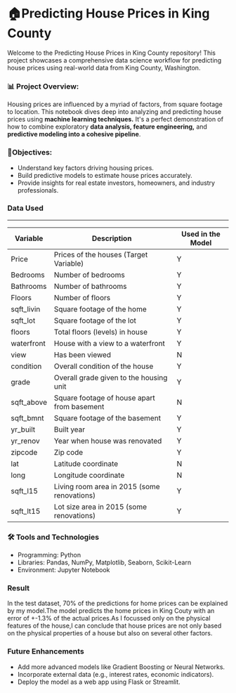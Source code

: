 <h1>🏠Predicting House Prices in King County</h1>

Welcome to the Predicting House Prices in King County repository! This project showcases a comprehensive data science workflow for predicting house prices using real-world data from King County, Washington.

<h3>📊 Project Overview:</h3> 

Housing prices are influenced by a myriad of factors, from square footage to location. This notebook dives deep into analyzing and predicting house prices using **machine learning techniques.** It's a perfect demonstration of how to combine exploratory **data analysis, feature engineering,** and **predictive modeling into a cohesive pipeline**.

<h3>🎯Objectives:</h3>

* Understand key factors driving housing prices.
* Build predictive models to estimate house prices accurately.
* Provide insights for real estate investors, homeowners, and industry professionals.

<h3>Data Used</h3>

-------------------------------------------------------------------------------------
| Variable      | Description                                   | Used in the Model  |
|---------------|-----------------------------------------------|--------------------|           
| Price         | Prices of the houses (Target Variable)        |        Y
| Bedrooms      | Number of bedrooms                            |        Y
| Bathrooms     | Number of bathrooms                           |        Y
| Floors        | Number of floors                              |        Y    
| sqft_livin    | Square footage of the home                    |        Y
| sqft_lot      | Square footage of the lot                     |        Y
| floors        | Total floors (levels) in house                |        Y  
| waterfront    | House with a view to a waterfront             |        Y
| view          | Has been viewed                               |        N
| condition     | Overall condition of the house                |        Y
| grade         | Overall grade given to the housing unit       |        Y  
| sqft_above    | Square footage of house apart from basement   |        N
| sqft_bmnt     | Square footage of the basement                |        Y
| yr_built      | Built year                                    |        Y
| yr_renov      | Year when house was renovated                 |        Y
| zipcode       | Zip code                                      |        Y
| lat           | Latitude coordinate                           |        N
| long          | Longitude coordinate                          |        N
| sqft_l15      | Living room area in 2015 (some renovations)   |        Y
| sqft_lt15     | Lot size area in 2015 (some renovations)      |        Y

<h3>🛠️ Tools and Technologies</h3>

  * Programming: Python
  * Libraries: Pandas, NumPy, Matplotlib, Seaborn, Scikit-Learn
  * Environment: Jupyter Notebook

<h3>Result</h3>
In the test dataset, 70% of the predictions for home prices can be explained by my model.The model predicts the home prices in King Couty with an error of +-1.3% of the actual prices.As I focussed only on the physical features of the house,I can conclude that house prices are not only based on the physical properties of a house but also on several other factors.

<h3>Future Enhancements</h3>

  * Add more advanced models like Gradient Boosting or Neural Networks.
  * Incorporate external data (e.g., interest rates, economic indicators).
  * Deploy the model as a web app using Flask or Streamlit.


